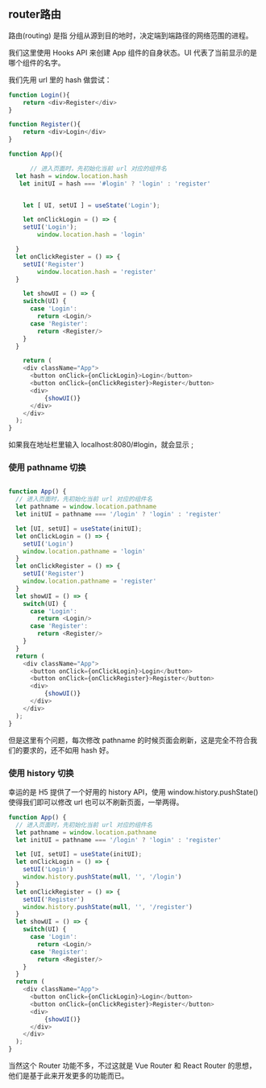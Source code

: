 ## router路由

路由(routing) 是指 分组从源到目的地时，决定端到端路径的网络范围的进程。

我们这里使用 Hooks API 来创建 App 组件的自身状态。UI 代表了当前显示的是哪个组件的名字。



我们先用 url 里的 hash 做尝试：
```js
function Login(){
	return <div>Register</div>
}

function Register(){
	return <div>Login</div>
}

function App(){

	  // 进入页面时，先初始化当前 url 对应的组件名
  let hash = window.location.hash
   let initUI = hash === '#login' ? 'login' : 'register'


	let [ UI, setUI ] = useState('Login');

	let onClickLogin = () => {
    setUI('Login');
		window.location.hash = 'login'

  }
  let onClickRegister = () => {
    setUI('Register') 
		window.location.hash = 'register'
  }

	let showUI = () => {
    switch(UI) {
      case 'Login':
        return <Login/>
      case 'Register':
        return <Register/>
    }
  }

	return (
    <div className="App">
      <button onClick={onClickLogin}>Login</button>
      <button onClick={onClickRegister}>Register</button>
      <div>
          {showUI()}
      </div>
    </div>
  );
}

```

如果我在地址栏里输入 localhost:8080/#login，就会显示 <Login/>;

### 使用 pathname 切换

```js

function App() {
  // 进入页面时，先初始化当前 url 对应的组件名
  let pathname = window.location.pathname
  let initUI = pathname === '/login' ? 'login' : 'register'

  let [UI, setUI] = useState(initUI);
  let onClickLogin = () => {
    setUI('Login')
    window.location.pathname = 'login'
  }
  let onClickRegister = () => {
    setUI('Register') 
    window.location.pathname = 'register'
  }
  let showUI = () => {
    switch(UI) {
      case 'Login':
        return <Login/>
      case 'Register':
        return <Register/>
    }
  }
  return (
    <div className="App">
      <button onClick={onClickLogin}>Login</button>
      <button onClick={onClickRegister}>Register</button>
      <div>
          {showUI()}
      </div>
    </div>
  );
}
```

但是这里有个问题，每次修改 pathname 的时候页面会刷新，这是完全不符合我们的要求的，还不如用 hash 好。

### 使用 history 切换

幸运的是 H5 提供了一个好用的 history API，使用 window.history.pushState() 使得我们即可以修改 url 也可以不刷新页面，一举两得。

```js
function App() {
  // 进入页面时，先初始化当前 url 对应的组件名
  let pathname = window.location.pathname
  let initUI = pathname === '/login' ? 'login' : 'register'

  let [UI, setUI] = useState(initUI);
  let onClickLogin = () => {
    setUI('Login')
    window.history.pushState(null, '', '/login')
  }
  let onClickRegister = () => {
    setUI('Register') 
    window.history.pushState(null, '', '/register')
  }
  let showUI = () => {
    switch(UI) {
      case 'Login':
        return <Login/>
      case 'Register':
        return <Register/>
    }
  }
  return (
    <div className="App">
      <button onClick={onClickLogin}>Login</button>
      <button onClick={onClickRegister}>Register</button>
      <div>
          {showUI()}
      </div>
    </div>
  );
}
```

当然这个 Router 功能不多，不过这就是 Vue Router 和 React Router 的思想，他们是基于此来开发更多的功能而已。
